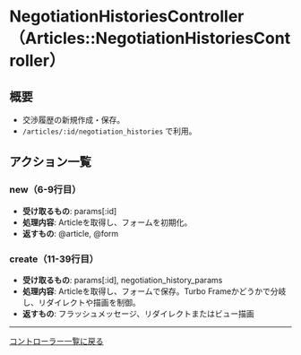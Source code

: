 # NegotiationHistoriesController（Articles::NegotiationHistoriesController）

## 概要
- 交渉履歴の新規作成・保存。
- `/articles/:id/negotiation_histories` で利用。

## アクション一覧

### new（6-9行目）
- **受け取るもの**: params[:id]
- **処理内容**: Articleを取得し、フォームを初期化。
- **返すもの**: @article, @form

### create（11-39行目）
- **受け取るもの**: params[:id], negotiation_history_params
- **処理内容**: Articleを取得し、フォームで保存。Turbo Frameかどうかで分岐し、リダイレクトや描画を制御。
- **返すもの**: フラッシュメッセージ、リダイレクトまたはビュー描画

---

[コントローラー一覧に戻る](../supplier_controllers_index.md) 
